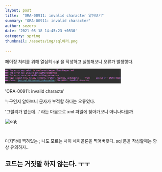 ```yaml
---
layout: post
title:  "ORA-00911: invalid character 알아보기"
summary: "ORA-00911: invalid character"
author: sezero
date: '2021-05-18 14:45:23 +0530'
category: spring
thumbnail: /assets/img/sql에러.png

---
```




<p>페이징 처리를 위해 열심히 sql 을 작성하고 실행해보니 오류가 발생햇다. </P>

<img src="/assets/img/posts/sql에러.PNG" width="75%" height=auto>
<p>
'ORA-00911: invalid characte'

누구인지 알아보니 문자가 부적합 하다는 오류였다.
</P>

<p>'그럴리가 없는데...' 라는 마음으로  xml 파일에 찾아가보니  아니나다를까 </p>

![sql;](https://user-images.githubusercontent.com/76033275/118597699-ffb03b00-b7e7-11eb-86a4-2fafc39ed5fd.PNG)

<br>

<p>마지막에 찍혀있는 ; 나도 모르는 사이 세미콜론을 찍어버렷다. 
    sql 문을 작성할때는 항상 유의하자..

</p>  

<h2>코드는 거짓말 하지 않는다. ㅜㅜ</h2>

